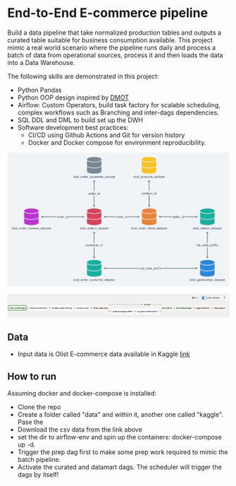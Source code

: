 # End-to-End E-commerce pipeline

Build a data pipeline that take normalized production tables and outputs a curated table suitable for business consumption available.
This project mimic a real world scenario where the pipeline runs daily and process a batch of data from operational sources, process it and then loads the data into a Data Warehouse. 

The following skills are demonstrated in this project:
- Python Pandas
- Python OOP design inspired by [DMOT](https://towardsdatascience.com/dmot-a-design-pattern-for-etl-data-model-orchestrator-transformer-c0d7baacb8c7)
- Airflow: Custom Operators, build task factory for scalable scheduling, complex workflows such as Branching and inter-dags dependencies. 
- SQL DDL and DML to build set up the DWH
- Software development best practices: 
    - CI/CD using Github Actions and Git for version history
    - Docker and Docker compose for environment reproducibility.


![Original scheme](static/olist-scheme.png)

![Curated Dag](static/curated-orders-dag.png)


## Data
- Input data is Olist E-commerce data available in Kaggle [link](https://www.kaggle.com/datasets/olistbr/brazilian-ecommerce?select=olist_customers_dataset.csv)


## How to run

Assuming docker and docker-compose is installed:
- Clone the repo
- Create a folder called "data" and within it, another one called "kaggle". Pase the 
- Download the csv data from the link above
- set the dir to airflow-env and spin up the containers: docker-compose up -d. 
- Trigger the prep dag first to make some prep work required to mimic the batch pipeline. 
- Activate the curated and datamart dags. The scheduler will trigger the dags by itself!

